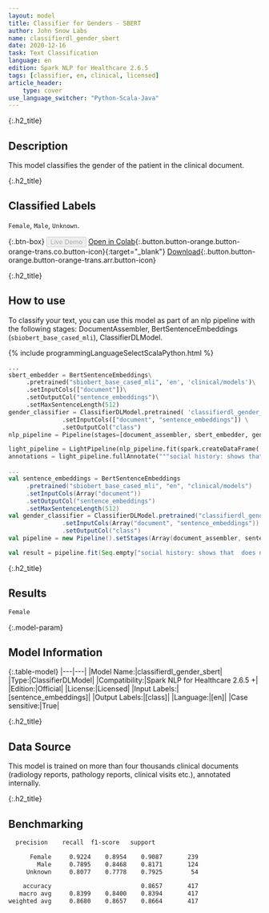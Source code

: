 ```yaml
---
layout: model
title: Classifier for Genders - SBERT
author: John Snow Labs
name: classifierdl_gender_sbert
date: 2020-12-16
task: Text Classification
language: en
edition: Spark NLP for Healthcare 2.6.5
tags: [classifier, en, clinical, licensed]
article_header:
    type: cover
use_language_switcher: "Python-Scala-Java"
---
```


{:.h2_title}
## Description

This model classifies the gender of the patient in the clinical document. 

{:.h2_title}
## Classified Labels

``Female``, ``Male``, `Unknown`.

{:.btn-box}
<button class="button button-orange" disabled>Live Demo</button>
[Open in Colab](https://colab.research.google.com/github/JohnSnowLabs/spark-nlp-workshop/blob/master/tutorials/streamlit_notebooks/healthcare/CLINICAL_CLASSIFICATION.ipynb){:.button.button-orange.button-orange-trans.co.button-icon}{:target="_blank"}
[Download](https://s3.amazonaws.com/auxdata.johnsnowlabs.com/clinical/models/classifierdl_gender_sbert_en_2.6.4_2.4_1608119379496.zip){:.button.button-orange.button-orange-trans.arr.button-icon}

{:.h2_title}
## How to use
To classify your text, you can use this model as part of an nlp pipeline with the following stages: DocumentAssembler, BertSentenceEmbeddings (``sbiobert_base_cased_mli``), ClassifierDLModel.

<div class="tabs-box" markdown="1">
{% include programmingLanguageSelectScalaPython.html %}


```python
...
sbert_embedder = BertSentenceEmbeddings\
     .pretrained("sbiobert_base_cased_mli", 'en', 'clinical/models')\
     .setInputCols(["document"])\
     .setOutputCol("sentence_embeddings")\
     .setMaxSentenceLength(512)
gender_classifier = ClassifierDLModel.pretrained( 'classifierdl_gender_sbert', 'en', 'clinical/models') \
               .setInputCols(["document", "sentence_embeddings"]) \
               .setOutputCol("class")
nlp_pipeline = Pipeline(stages=[document_assembler, sbert_embedder, gender_classifier])

light_pipeline = LightPipeline(nlp_pipeline.fit(spark.createDataFrame([['']]).toDF("text")))
annotations = light_pipeline.fullAnnotate("""social history: shows that  does not smoke cigarettes or drink alcohol, lives in a nursing home. family history: shows a family history of breast cancer.""")

```
```scala
...
val sentence_embeddings = BertSentenceEmbeddings
     .pretrained("sbiobert_base_cased_mli", "en", "clinical/models")
     .setInputCols(Array("document"))
     .setOutputCol("sentence_embeddings")
     .setMaxSentenceLength(512)
val gender_classifier = ClassifierDLModel.pretrained("classifierdl_gender_sbert", "en", "clinical/models")
               .setInputCols(Array("document", "sentence_embeddings"))
               .setOutputCol("class")
val pipeline = new Pipeline().setStages(Array(document_assembler, sentence_embeddings, gender_classifier))

val result = pipeline.fit(Seq.empty["social history: shows that  does not smoke cigarettes or drink alcohol, lives in a nursing home. family history: shows a family history of breast cancer."].toDS.toDF("text")).transform(data)
```
</div>

{:.h2_title}
## Results

```bash
Female
```

{:.model-param}
## Model Information

{:.table-model}
|---|---|
|Model Name:|classifierdl_gender_sbert|
|Type:|ClassifierDLModel|
|Compatibility:|Spark NLP for Healthcare 2.6.5 +|
|Edition:|Official|
|License:|Licensed|
|Input Labels:|[sentence_embeddings]|
|Output Labels:|[class]|
|Language:|[en]|
|Case sensitive:|True|

{:.h2_title}
## Data Source
This model is trained on more than four thousands clinical documents (radiology reports, pathology reports, clinical visits etc.), annotated internally.

{:.h2_title}
## Benchmarking
```bash
  precision    recall  f1-score   support

      Female     0.9224    0.8954    0.9087       239
        Male     0.7895    0.8468    0.8171       124
     Unknown     0.8077    0.7778    0.7925        54

    accuracy                         0.8657       417
   macro avg     0.8399    0.8400    0.8394       417
weighted avg     0.8680    0.8657    0.8664       417
```